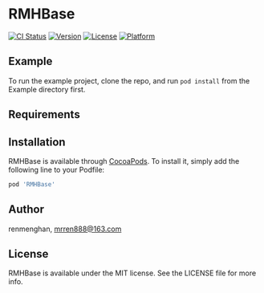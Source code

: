 # RMHBase

[![CI Status](http://img.shields.io/travis/renmenghan/RMHBase.svg?style=flat)](https://travis-ci.org/renmenghan/RMHBase)
[![Version](https://img.shields.io/cocoapods/v/RMHBase.svg?style=flat)](http://cocoapods.org/pods/RMHBase)
[![License](https://img.shields.io/cocoapods/l/RMHBase.svg?style=flat)](http://cocoapods.org/pods/RMHBase)
[![Platform](https://img.shields.io/cocoapods/p/RMHBase.svg?style=flat)](http://cocoapods.org/pods/RMHBase)

## Example

To run the example project, clone the repo, and run `pod install` from the Example directory first.

## Requirements

## Installation

RMHBase is available through [CocoaPods](http://cocoapods.org). To install
it, simply add the following line to your Podfile:

```ruby
pod 'RMHBase'
```

## Author

renmenghan, mrren888@163.com

## License

RMHBase is available under the MIT license. See the LICENSE file for more info.

